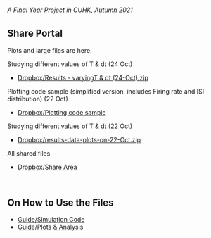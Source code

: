 ###### A Final Year Project in CUHK, Autumn 2021

## Share Portal

Plots and large files are here.

Studying different values of T & dt (24 Oct)
- [Dropbox/Results - varyingT & dt (24-Oct).zip](https://www.dropbox.com/s/3thx932n99a9ric/Results%20-%20varying%20T%20%26%20dt%20%2824-Oct%29.zip?dl=0)

Plotting code sample (simplified version, includes Firing rate and ISI distribution) (22 Oct)
- [Dropbox/Plotting code sample](https://www.dropbox.com/sh/ak4jf5oqftdqy9h/AAA1VlFt-GtAcFUotIRTrrdfa?dl=0)

Studying different values of T & dt (22 Oct)
- [Dropbox/results-data-plots-on-22-Oct.zip](https://www.dropbox.com/s/bxs5s3tfq9zsrhk/results-data-plots-on-22-Oct.zip?dl=0)

All shared files
- [Dropbox/Share Area](https://www.dropbox.com/sh/4gpbvgporuf1p72/AADV1DfqR5BFoE_VM_g0Hy8Ca?dl=0)

</br>

## On How to Use the Files
- [Guide/Simulation Code](Guide.md#network-dynaimcs-simulation)
- [Guide/Plots & Analysis](Guide.md#analysing-network-and-their-dynamics)
